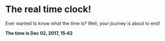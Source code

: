 # The real time clock!

Ever wanted to know what the time is? Well, your journey is about to end!

**The time is Dec 02, 2017, 15:42**
